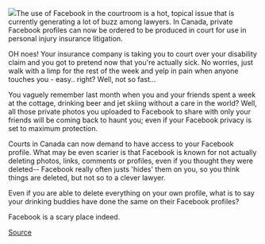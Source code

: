 [![](facebook_pic.jpg)](facebook_pic.jpg)The use of Facebook in the courtroom is a hot, topical issue that is currently generating a lot of buzz among lawyers. In Canada, private Facebook profiles can now be ordered to be produced in court for use in personal injury insurance litigation.   
  
OH noes! Your insurance company is taking you to court over your disability claim and you got to pretend now that you're actually sick. No worries, just walk with a limp for the rest of the week and yelp in pain when anyone touches you - easy.. right? Well, not so fast...  
  
You vaguely remember last month when you and your friends spent a week at the cottage, drinking beer and jet skiing without a care in the world? Well, all those private photos you uploaded to Facebook to share with only your friends will be coming back to haunt you; even if your Facebook privacy is set to maximum protection.  
  
Courts in Canada can now demand to have access to your Facebook profile. What may be even scarier is that Facebook is known for not actually deleting photos, links, comments or profiles, even if you thought they were deleted-- Facebook really often justs 'hides' them on you, so you think things are deleted, but not so to a clever lawyer.  
  
Even if you are able to delete everything on your own profile, what is to say your drinking buddies have done the same on their Facebook profiles?  
  
Facebook is a scary place indeed.  
  
[Source](http://canadianlaw.wordpress.com/2009/03/04/production-of-facebook-profiles-for-use-in-civil-litigation/)
